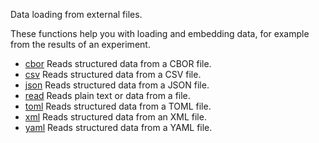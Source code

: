 Data loading from external files.

These functions help you with loading and embedding data, for example
from the results of an experiment.

- [cbor](/reference/data-loading/cbor/) Reads structured data from a CBOR file.
- [csv](/reference/data-loading/csv/) Reads structured data from a CSV file.
- [json](/reference/data-loading/json/) Reads structured data from a JSON file.
- [read](/reference/data-loading/read/) Reads plain text or data from a file.
- [toml](/reference/data-loading/toml/) Reads structured data from a TOML file.
- [xml](/reference/data-loading/xml/) Reads structured data from an XML file.
- [yaml](/reference/data-loading/yaml/) Reads structured data from a YAML file.

